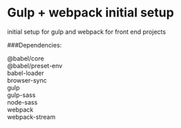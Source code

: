 # Gulp + webpack initial setup

initial setup for gulp and webpack for front end projects

###Dependencies:

@babel/core <br />
@babel/preset-env <br />
babel-loader <br />
browser-sync <br />
gulp <br />
gulp-sass <br />
node-sass <br />
webpack <br />
webpack-stream
